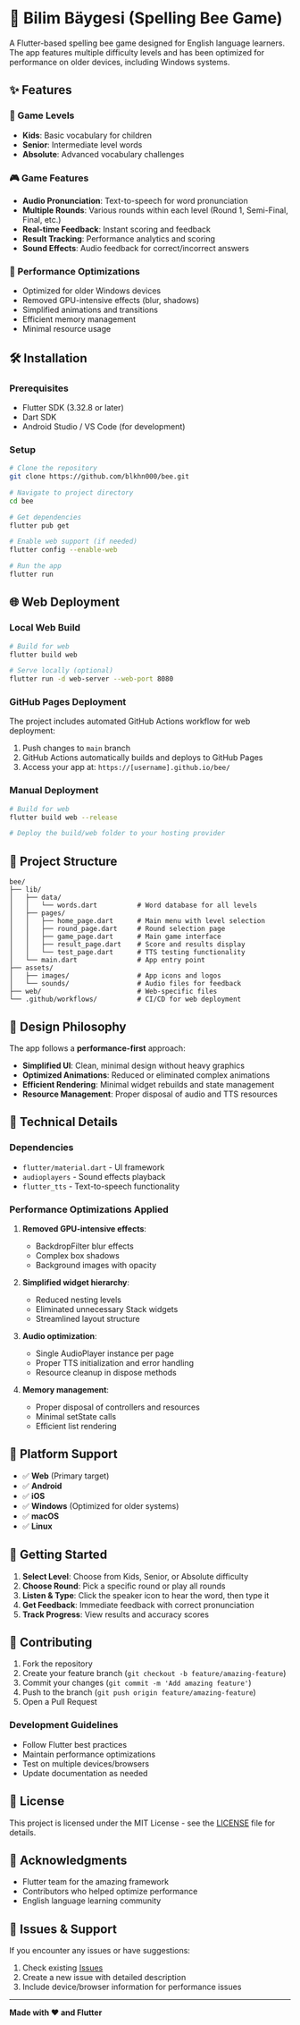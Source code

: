 # 🐝 Bilim Bäygesi (Spelling Bee Game)

A Flutter-based spelling bee game designed for English language learners. The app features multiple difficulty levels and has been optimized for performance on older devices, including Windows systems.

## ✨ Features

### 🎯 Game Levels
- **Kids**: Basic vocabulary for children
- **Senior**: Intermediate level words
- **Absolute**: Advanced vocabulary challenges

### 🎮 Game Features
- **Audio Pronunciation**: Text-to-speech for word pronunciation
- **Multiple Rounds**: Various rounds within each level (Round 1, Semi-Final, Final, etc.)
- **Real-time Feedback**: Instant scoring and feedback
- **Result Tracking**: Performance analytics and scoring
- **Sound Effects**: Audio feedback for correct/incorrect answers

### 🚀 Performance Optimizations
- Optimized for older Windows devices
- Removed GPU-intensive effects (blur, shadows)
- Simplified animations and transitions
- Efficient memory management
- Minimal resource usage

## 🛠️ Installation

### Prerequisites
- Flutter SDK (3.32.8 or later)
- Dart SDK
- Android Studio / VS Code (for development)

### Setup
```bash
# Clone the repository
git clone https://github.com/blkhn000/bee.git

# Navigate to project directory
cd bee

# Get dependencies
flutter pub get

# Enable web support (if needed)
flutter config --enable-web

# Run the app
flutter run
```

## 🌐 Web Deployment

### Local Web Build
```bash
# Build for web
flutter build web

# Serve locally (optional)
flutter run -d web-server --web-port 8080
```

### GitHub Pages Deployment
The project includes automated GitHub Actions workflow for web deployment:

1. Push changes to `main` branch
2. GitHub Actions automatically builds and deploys to GitHub Pages
3. Access your app at: `https://[username].github.io/bee/`

### Manual Deployment
```bash
# Build for web
flutter build web --release

# Deploy the build/web folder to your hosting provider
```

## 📁 Project Structure

```
bee/
├── lib/
│   ├── data/
│   │   └── words.dart          # Word database for all levels
│   ├── pages/
│   │   ├── home_page.dart      # Main menu with level selection
│   │   ├── round_page.dart     # Round selection page
│   │   ├── game_page.dart      # Main game interface
│   │   ├── result_page.dart    # Score and results display
│   │   └── test_page.dart      # TTS testing functionality
│   └── main.dart               # App entry point
├── assets/
│   ├── images/                 # App icons and logos
│   └── sounds/                 # Audio files for feedback
├── web/                        # Web-specific files
└── .github/workflows/          # CI/CD for web deployment
```

## 🎨 Design Philosophy

The app follows a **performance-first** approach:

- **Simplified UI**: Clean, minimal design without heavy graphics
- **Optimized Animations**: Reduced or eliminated complex animations
- **Efficient Rendering**: Minimal widget rebuilds and state management
- **Resource Management**: Proper disposal of audio and TTS resources

## 🔧 Technical Details

### Dependencies
- `flutter/material.dart` - UI framework
- `audioplayers` - Sound effects playback  
- `flutter_tts` - Text-to-speech functionality

### Performance Optimizations Applied
1. **Removed GPU-intensive effects**:
   - BackdropFilter blur effects
   - Complex box shadows
   - Background images with opacity

2. **Simplified widget hierarchy**:
   - Reduced nesting levels
   - Eliminated unnecessary Stack widgets
   - Streamlined layout structure

3. **Audio optimization**:
   - Single AudioPlayer instance per page
   - Proper TTS initialization and error handling
   - Resource cleanup in dispose methods

4. **Memory management**:
   - Proper disposal of controllers and resources
   - Minimal setState calls
   - Efficient list rendering

## 📱 Platform Support

- ✅ **Web** (Primary target)
- ✅ **Android** 
- ✅ **iOS**
- ✅ **Windows** (Optimized for older systems)
- ✅ **macOS**
- ✅ **Linux**

## 🚀 Getting Started

1. **Select Level**: Choose from Kids, Senior, or Absolute difficulty
2. **Choose Round**: Pick a specific round or play all rounds
3. **Listen & Type**: Click the speaker icon to hear the word, then type it
4. **Get Feedback**: Immediate feedback with correct pronunciation
5. **Track Progress**: View results and accuracy scores

## 🤝 Contributing

1. Fork the repository
2. Create your feature branch (`git checkout -b feature/amazing-feature`)
3. Commit your changes (`git commit -m 'Add amazing feature'`)
4. Push to the branch (`git push origin feature/amazing-feature`)
5. Open a Pull Request

### Development Guidelines
- Follow Flutter best practices
- Maintain performance optimizations
- Test on multiple devices/browsers
- Update documentation as needed

## 📄 License

This project is licensed under the MIT License - see the [LICENSE](LICENSE) file for details.

## 🙏 Acknowledgments

- Flutter team for the amazing framework
- Contributors who helped optimize performance
- English language learning community

## 🐛 Issues & Support

If you encounter any issues or have suggestions:
1. Check existing [Issues](https://github.com/blkhn000/bee/issues)
2. Create a new issue with detailed description
3. Include device/browser information for performance issues

---

**Made with ❤️ and Flutter**